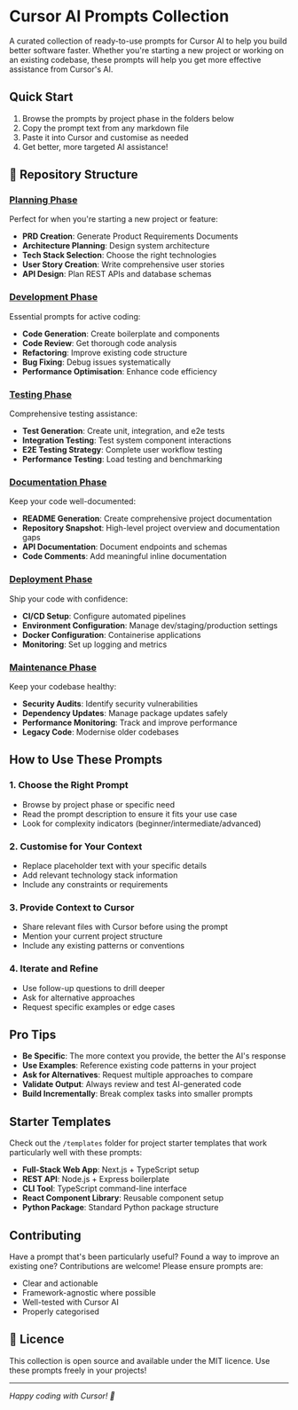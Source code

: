 # Cursor AI Prompts Collection

A curated collection of ready-to-use prompts for Cursor AI to help you build better software faster. Whether you're starting a new project or working on an existing codebase, these prompts will help you get more effective assistance from Cursor's AI.

## Quick Start

1. Browse the prompts by project phase in the folders below
2. Copy the prompt text from any markdown file
3. Paste it into Cursor and customise as needed
4. Get better, more targeted AI assistance!

## 📁 Repository Structure

### [Planning Phase](./planning/)

Perfect for when you're starting a new project or feature:

- **PRD Creation**: Generate Product Requirements Documents
- **Architecture Planning**: Design system architecture
- **Tech Stack Selection**: Choose the right technologies
- **User Story Creation**: Write comprehensive user stories
- **API Design**: Plan REST APIs and database schemas

### [Development Phase](./development/)

Essential prompts for active coding:

- **Code Generation**: Create boilerplate and components
- **Code Review**: Get thorough code analysis
- **Refactoring**: Improve existing code structure
- **Bug Fixing**: Debug issues systematically
- **Performance Optimisation**: Enhance code efficiency

### [Testing Phase](./testing/)

Comprehensive testing assistance:

- **Test Generation**: Create unit, integration, and e2e tests
- **Integration Testing**: Test system component interactions
- **E2E Testing Strategy**: Complete user workflow testing
- **Performance Testing**: Load testing and benchmarking

### [Documentation Phase](./documentation/)

Keep your code well-documented:

- **README Generation**: Create comprehensive project documentation
- **Repository Snapshot**: High-level project overview and documentation gaps
- **API Documentation**: Document endpoints and schemas
- **Code Comments**: Add meaningful inline documentation

### [Deployment Phase](./deployment/)

Ship your code with confidence:

- **CI/CD Setup**: Configure automated pipelines
- **Environment Configuration**: Manage dev/staging/production settings
- **Docker Configuration**: Containerise applications
- **Monitoring**: Set up logging and metrics

### [Maintenance Phase](./maintenance/)

Keep your codebase healthy:

- **Security Audits**: Identify security vulnerabilities
- **Dependency Updates**: Manage package updates safely
- **Performance Monitoring**: Track and improve performance
- **Legacy Code**: Modernise older codebases

## How to Use These Prompts

### 1. **Choose the Right Prompt**

- Browse by project phase or specific need
- Read the prompt description to ensure it fits your use case
- Look for complexity indicators (beginner/intermediate/advanced)

### 2. **Customise for Your Context**

- Replace placeholder text with your specific details
- Add relevant technology stack information
- Include any constraints or requirements

### 3. **Provide Context to Cursor**

- Share relevant files with Cursor before using the prompt
- Mention your current project structure
- Include any existing patterns or conventions

### 4. **Iterate and Refine**

- Use follow-up questions to drill deeper
- Ask for alternative approaches
- Request specific examples or edge cases

## Pro Tips

- **Be Specific**: The more context you provide, the better the AI's response
- **Use Examples**: Reference existing code patterns in your project
- **Ask for Alternatives**: Request multiple approaches to compare
- **Validate Output**: Always review and test AI-generated code
- **Build Incrementally**: Break complex tasks into smaller prompts

## Starter Templates

Check out the `/templates` folder for project starter templates that work particularly well with these prompts:

- **Full-Stack Web App**: Next.js + TypeScript setup
- **REST API**: Node.js + Express boilerplate
- **CLI Tool**: TypeScript command-line interface
- **React Component Library**: Reusable component setup
- **Python Package**: Standard Python package structure

## Contributing

Have a prompt that's been particularly useful? Found a way to improve an existing one? Contributions are welcome! Please ensure prompts are:

- Clear and actionable
- Framework-agnostic where possible
- Well-tested with Cursor AI
- Properly categorised

## 📝 Licence

This collection is open source and available under the MIT licence. Use these prompts freely in your projects!

---

*Happy coding with Cursor! 🎯*
